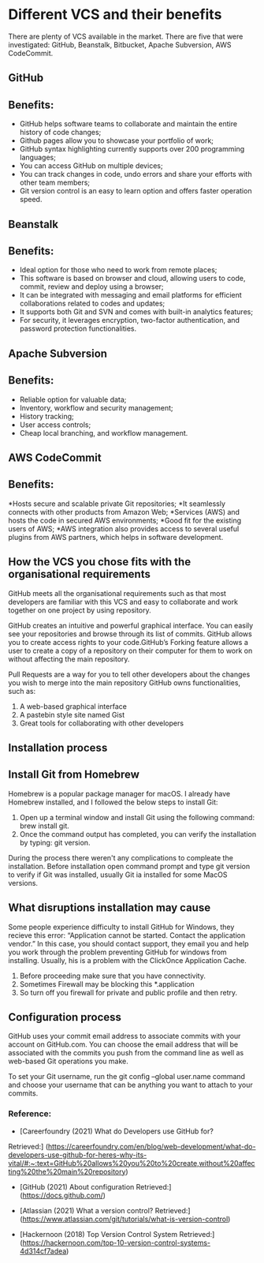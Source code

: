 # Different VCS and their benefits

There are plenty of VCS available in the market. 
There are five that were investigated: GitHub, Beanstalk, Bitbucket, Apache Subversion, AWS CodeCommit.

## GitHub
## Benefits:

* GitHub helps software teams to collaborate and maintain the entire history of code changes;
* Github pages allow you to showcase your portfolio of work;
* GitHub syntax highlighting currently supports over 200 programming languages;
* You can access GitHub on multiple devices;
* You can track changes in code, undo errors and share your efforts with other team members;
* Git version control is an easy to learn option and offers faster operation speed.

## Beanstalk
## Benefits:

* Ideal option for those who need to work from remote places;
* This software is based on browser and cloud, allowing users to code, commit, review and deploy using a browser;
* It can be integrated with messaging and email platforms for efficient collaborations related to codes and updates; 
* It supports both Git and SVN and comes with built-in analytics features;
* For security, it leverages encryption, two-factor authentication, and password protection functionalities.

## Apache Subversion
## Benefits:

* Reliable option for valuable data;
* Inventory, workflow and security management;
* History tracking;
* User access controls;
* Cheap local branching, and workflow management.

## AWS CodeCommit
## Benefits:

*Hosts secure and scalable private Git repositories;
*It seamlessly connects with other products from Amazon Web;
*Services (AWS) and hosts the code in secured AWS environments;
*Good fit for the existing users of AWS;
*AWS integration also provides access to several useful plugins from AWS partners, which helps in software development.

## How the VCS you chose fits with the organisational requirements

GitHub meets all the organisational requirements such as that most developers are familiar with this VCS and easy to collaborate and work together on one project by using repository.

GitHub creates an intuitive and powerful graphical interface. You can easily see your repositories and browse through its list of commits. 
GitHub allows you to create access rights to your code.GitHub’s Forking feature allows a user to create a copy of a repository on their computer for them to work on without affecting the main repository. 

Pull Requests are a way for you to tell other developers about the changes you wish to merge into the main repository
GitHub owns functionalities, such as:
1.	A web-based graphical interface
2.	A pastebin style site named Gist
3.	Great tools for collaborating with other developers

## Installation process
## Install Git from Homebrew

Homebrew is a popular package manager for macOS. I already have Homebrew installed, and I followed the below steps to install Git:
1.	Open up a terminal window and install Git using the following command: brew install git.
2.	Once the command output has completed, you can verify the installation by typing: git version.

During the process there weren't any complications to compleate the installation. Before installation open command prompt and type git version to verify if Git was installed, usually Git ia installed for some MacOS versions.

## What disruptions installation may cause
Some people experience difficulty to install GitHub for Windows, they recieve this error: “Application cannot be started. Contact the application vendor.”
In this case, you should contact support, they email you and help you work through the problem preventing GitHub for windows from installing. Usually, his is a problem with the ClickOnce Application Cache.
1.	Before proceeding make sure that you have connectivity.
2.	Sometimes Firewall may be blocking this *.application
3.	So turn off you firewall for private and public profile and then retry.

## Configuration process

GitHub uses your commit email address to associate commits with your account on GitHub.com. You can choose the email address that will be associated with the commits you push from the command line as well as web-based Git operations you make. 

To set your Git username, run the git config –global user.name command and choose your username that can be anything you want to attach to your commits.


### Reference:

* [Careerfoundry (2021) What do Developers use GitHub for?

Retrieved:] (https://careerfoundry.com/en/blog/web-development/what-do-developers-use-github-for-heres-why-its-vital/#:~:text=GitHub%20allows%20you%20to%20create,without%20affecting%20the%20main%20repository)

* [GitHub (2021) About configuration 
Retrieved:] (https://docs.github.com/)

* [Atlassian (2021) What a version control? 
Retrieved:] (https://www.atlassian.com/git/tutorials/what-is-version-control)

* [Hackernoon (2018) Top Version Control System 
Retrieved:]  (https://hackernoon.com/top-10-version-control-systems-4d314cf7adea)

